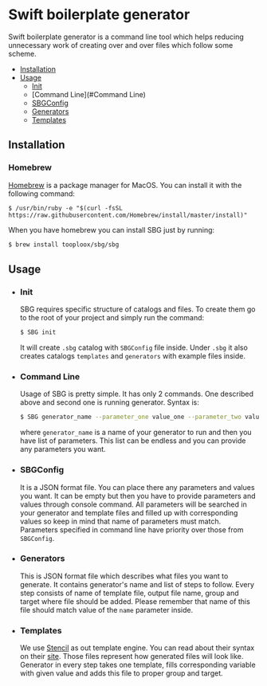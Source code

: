 Swift boilerplate generator
======================================

Swift boilerplate generator is a command line tool which helps reducing unnecessary work of creating over and over files which follow some scheme.

- [Installation](#installation)
- [Usage](#usage)
  - [Init](#Init)
  - [Command Line](#Command Line)
  - [SBGConfig](#SBGConfig)
  - [Generators](#Generators)
  - [Templates](#Templates)

## Installation

### Homebrew

[Homebrew](https://brew.sh) is a package manager for MacOS. You can install it with the following command:

```
$ /usr/bin/ruby -e "$(curl -fsSL https://raw.githubusercontent.com/Homebrew/install/master/install)"
```

When you have homebrew you can install SBG just by running:

```bash
$ brew install tooploox/sbg/sbg
```

## Usage

- ### Init

  SBG requires specific structure of catalogs and files. To create them go to the root of your project and simply run the command:

  ```bash
  $ SBG init
  ```

  It will create `.sbg` catalog with `SBGConfig` file inside. Under `.sbg` it also creates catalogs `templates` and `generators` with example files inside.

- ### Command Line

  Usage of SBG is pretty simple. It has only 2 commands. One described above and second one is running generator. Syntax is:

  ```bash
  $ SBG generator_name --parameter_one value_one --parameter_two value_two
  ```

  where `generator_name` is a name of your generator to run and then you have list of parameters. This list can be endless and you can provide any parameters you want.

- ### SBGConfig

  It is a JSON format file. You can place there any parameters and values you want. It can be empty but then you have to provide parameters and values through console command. All parameters will be searched in your generator and template files and filled up with corresponding values so keep in mind that name of parameters must match. Parameters specified in command line have priority over those from `SBGConfig`.

- ### Generators

  This is JSON format file which describes what files you want to generate. It contains generator's name and list of steps to follow. Every step consists of name of template file, output file name, group and target where file should be added. Please remember that name of this file should match value of the `name` parameter inside.

- ### Templates

  We use [Stencil](https://github.com/stencilproject/Stencil) as out template engine. You can read about their syntax on their [site](http://stencil.fuller.li/en/latest/templates.html). Those files represent how generated files will look like. Generator in every step takes one template, fills corresponding variable with given value and adds this file to proper group and target.
